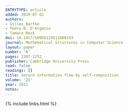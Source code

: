 ```yaml
---
ENTRYTYPE: article
added: 2019-07-02
authors:
- Gilles Barthe
- Pedro R. D'Argenio
- Tamara Rezk
doi: 10.1017/S0960129511000193
journal: Mathematical Structures in Computer Science
layout: paper
number: '6'
pages: 1207-1252
publisher: Cambridge University Press
read: false
readings: []
title: Secure information flow by self-composition
volume: '21'
year: 2011
notes:
---
```

{% include links.html %}
